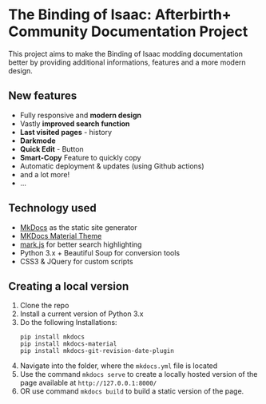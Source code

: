 # The Binding of Isaac: Afterbirth+ Community Documentation Project

This project aims to make the Binding of Isaac modding documentation better by providing additional informations, features and a more modern design.

## New features
- Fully responsive and **modern design**
- Vastly **improved search function**
- **Last visited pages** - history
- **Darkmode**
- **Quick Edit** - Button
- **Smart-Copy** Feature to quickly copy 
- Automatic deployment & updates (using Github actions)
- and a lot more!
- ...

## Technology used
- [MkDocs](https://www.mkdocs.org/) as the static site generator 
- [MKDocs Material Theme](https://squidfunk.github.io/mkdocs-material/)
- [mark.js](https://markjs.io/) for better search highlighting
- Python 3.x + Beautiful Soup for conversion tools
- CSS3 & JQuery for custom scripts


## Creating a local version

1. Clone the repo
2. Install a current version of Python 3.x
3. Do the following Installations: 
    ```
    pip install mkdocs
    pip install mkdocs-material
    pip install mkdocs-git-revision-date-plugin
    ```
4. Navigate into the folder, where the `mkdocs.yml` file is located
5. Use the command `mkdocs serve` to create a locally hosted version of the page available at `http://127.0.0.1:8000/`
6. OR use command `mkdocs build` to build a static version of the page.

